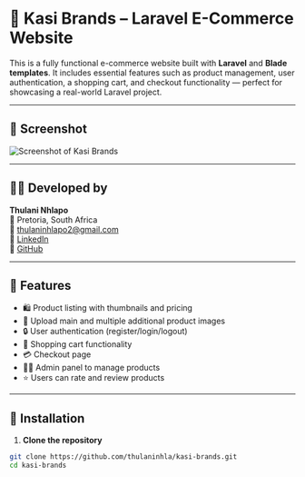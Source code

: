 # 🛒 Kasi Brands – Laravel E-Commerce Website

This is a fully functional e-commerce website built with **Laravel** and **Blade templates**. It includes essential features such as product management, user authentication, a shopping cart, and checkout functionality — perfect for showcasing a real-world Laravel project.

---

## 📸 Screenshot

![Screenshot of Kasi Brands](./public/images/preview.png) <!-- You’ll need to save your screenshot as 'preview.png' in public/images/ -->

---

## 👨‍💻 Developed by

**Thulani Nhlapo**  
📍 Pretoria, South Africa  
📧 thulaninhlapo2@gmail.com  
🔗 [LinkedIn](https://www.linkedin.com/in/thulani-nhlapo-80783396/)  
🔗 [GitHub](https://github.com/thulaninhla)

---

## 🚀 Features

- 🛍 Product listing with thumbnails and pricing  
- 📸 Upload main and multiple additional product images  
- 🔒 User authentication (register/login/logout)  
- 🛒 Shopping cart functionality  
- 💳 Checkout page  
- 🧑‍💼 Admin panel to manage products  
- ⭐ Users can rate and review products

---

## 📂 Installation

1. **Clone the repository**

```bash
git clone https://github.com/thulaninhla/kasi-brands.git
cd kasi-brands

